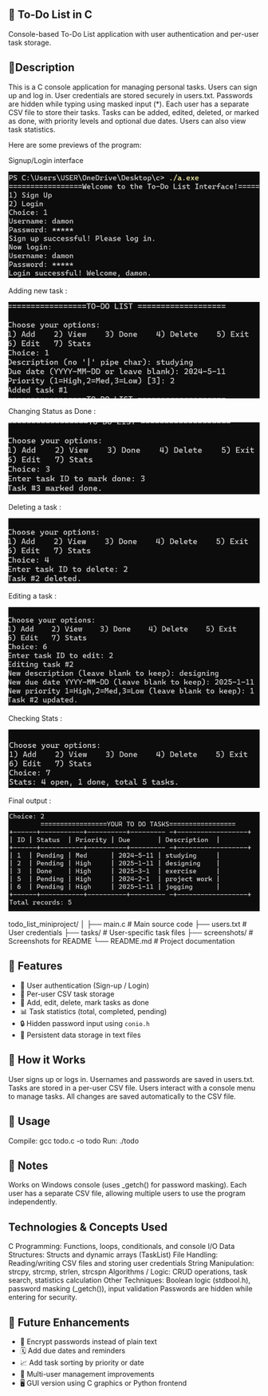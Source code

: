## 📝 To-Do List in C

Console-based To-Do List application with user authentication and per-user task storage.


## 🧮Description 
This is a C console application for managing personal tasks.
Users can sign up and log in.
User credentials are stored securely in users.txt.
Passwords are hidden while typing using masked input (*).
Each user has a separate CSV file to store their tasks.
Tasks can be added, edited, deleted, or marked as done, with priority levels and optional due dates.
Users can also view task statistics.


Here are some previews of the program:

Signup/Login interface

![image alt](https://github.com/mansi153-wq/todo_list_miniproject/blob/main/screenshots/1.png?raw=true)

Adding new task :

![image alt](https://github.com/mansi153-wq/todo_list_miniproject/blob/main/screenshots/2.png?raw=true)

Changing Status as Done :

![image alt](https://github.com/mansi153-wq/todo_list_miniproject/blob/main/screenshots/3.png?raw=true)

Deleting a task :

![image alt](https://github.com/mansi153-wq/todo_list_miniproject/blob/main/screenshots/4.png?raw=true)

Editing a task :

![image alt](https://github.com/mansi153-wq/todo_list_miniproject/blob/main/screenshots/5.png?raw=true)

Checking Stats :

![image alt](https://github.com/mansi153-wq/todo_list_miniproject/blob/main/screenshots/6.png?raw=true)

Final output :

![image alt](https://github.com/mansi153-wq/todo_list_miniproject/blob/main/screenshots/7.png?raw=true)


todo_list_miniproject/
│
├── main.c               # Main source code
├── users.txt            # User credentials
├── tasks/               # User-specific task files
├── screenshots/         # Screenshots for README
└── README.md            # Project documentation




## 🚀 Features
- 👤 User authentication (Sign-up / Login)
- 📁 Per-user CSV task storage
- 🧾 Add, edit, delete, mark tasks as done
- 📊 Task statistics (total, completed, pending)
- 🔒 Hidden password input using `conio.h`
- 💾 Persistent data storage in text files


## 🔹 How it Works
User signs up or logs in.
Usernames and passwords are saved in users.txt.
Tasks are stored in a per-user CSV file.
Users interact with a console menu to manage tasks.
All changes are saved automatically to the CSV file.

## 🔹 Usage
Compile:
gcc todo.c -o todo
Run:
./todo

## 🔹 Notes
Works on Windows console (uses _getch() for password masking).
Each user has a separate CSV file, allowing multiple users to use the program independently.

## Technologies & Concepts Used
C Programming: Functions, loops, conditionals, and console I/O
Data Structures: Structs and dynamic arrays (TaskList)
File Handling: Reading/writing CSV files and storing user credentials
String Manipulation: strcpy, strcmp, strlen, strcspn
Algorithms / Logic: CRUD operations, task search, statistics calculation
Other Techniques: Boolean logic (stdbool.h), password masking (_getch()), input validation
Passwords are hidden while entering for security.


## 🧩 Future Enhancements
- 🔐 Encrypt passwords instead of plain text
- 🗓 Add due dates and reminders
- 📈 Add task sorting by priority or date
- 🧍 Multi-user management improvements
- 🖥 GUI version using C graphics or Python frontend











